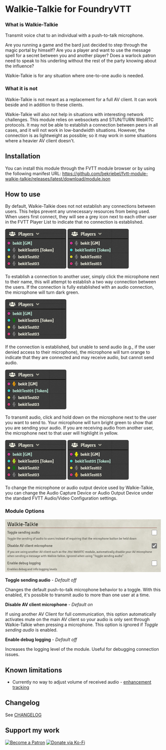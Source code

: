 # Walkie-Talkie for FoundryVTT

### **What is Walkie-Talkie**

Transmit voice chat to an individual with a push-to-talk microphone.

Are you running a game and the bard just decided to step through the magic portal by himself? Are you a player and want to use the message spell for a secret between you and another player? Does a warlock patron need to speak to his underling without the rest of the party knowing about the influence?

Walkie-Talkie is for any situation where one-to-one audio is needed.

### **What it is not**

Walkie-Talkie is not meant as a replacement for a full AV client. It can work beside and in addition to these clients.

Walkie-Talkie will also not help in situations with interesting network challenges. This module relies on websockets and STUN/TURN WebRTC protocols. It may not be able to establish a connection between peers in all cases, and it will not work in low-bandwidth situations. However, the connection is as lightweight as possible; so it may work in some situations where a heavier AV client doesn't.

## Installation

You can install this module through the FVTT module browser or by using the following manifest URL: https://github.com/bekriebel/fvtt-module-walkie-talkie/releases/latest/download/module.json

## How to use

By default, Walkie-Talkie does not not establish any connections between users. This helps prevent any unnecessary resources from being used. When users first connect, they will see a grey icon next to each other user in the FVTT Player List to indicate that no connection is established.

![example image - no connections from gm](images/example_no-connections_gm.png)
![example image - no connections from player](images/example_no-connections_player1.png)

To establish a connection to another user, simply click the microphone next to their name, this will attempt to establish a two way connection between the users. If the connection is fully established with an audio connection, the microphone will turn dark green.

![example image - gm connected to player 1 with audio](images/example_player1-connected_gm.png)

If the connection is established, but unable to send audio (e.g., if the user denied access to their microphone), the microphone will turn orange to indicate that they are connected and may receive audio, but cannot send audio.

![example image - player 1 connected to gm without audio](images/example_gm-connected-no-stream_player1.png)

To transmit audio, click and hold down on the microphone next to the user you want to send to. Your microphone will turn bright green to show that you are sending your audio. If you are receiving audio from another user, the microphone next to that user will highlight in yellow.

![example image - gm transmitting audio to player 1](images/example_broadcasting-to-player1_gm.png)
![example image - player 1 receiving audio from gm](images/example_receiving-audio-from-gm_player1.png)

To change the microphone or audio output device used by Walkie-Talkie, you can change the Audio Capture Device or Audio Output Device under the standard FVTT Audio/Video Configuration settings.

### **Module Options**

![example image - module options](images/example_module-options.png)

**Toggle sending audio** - _Default off_

Changes the default push-to-talk microphone behavior to a toggle. With this enabled, it's possible to transmit audio to more than one user at a time.

**Disable AV client microphone** - _Default on_

If using another AV Client for full communication, this option automatically activates mute on the main AV client so your audio is only sent through Walkie-Talkie when pressing a microphone. This option is ignored if _Toggle sending audio_ is enabled.

**Enable debug logging** - _Default off_

Increases the logging level of the module. Useful for debugging connection issues.

## Known limitations

- Currently no way to adjust volume of received audio - [enhancement tracking](https://github.com/bekriebel/fvtt-module-walkie-talkie/issues/1)

## Changelog

See [CHANGELOG](/CHANGELOG.md)

## Support my work

[![Become a Patron](https://img.shields.io/badge/support-patreon-orange.svg?logo=patreon)](https://www.patreon.com/bekit)
[![Donate via Ko-Fi](https://img.shields.io/badge/donate-ko--fi-red.svg?logo=ko-fi)](https://ko-fi.com/bekit)
